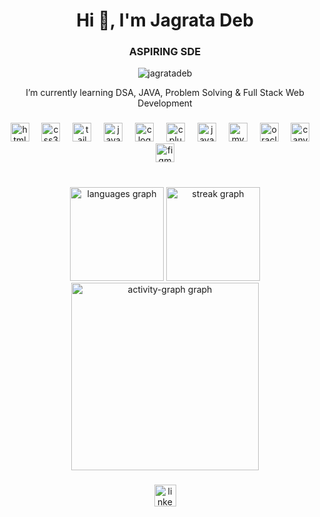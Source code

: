 <h1 align="center">Hi 👋, I'm Jagrata Deb</h1>
<h3 align="center">ASPIRING SDE</h3>

<p align="center"> <img src="https://komarev.com/ghpvc/?username=jagratadeb&label=PROFILE%20VIEW%20COUNT&color=1b1b1b&style=flat" alt="jagratadeb" /> </p>

<p align="center">I’m currently learning DSA, JAVA, Problem Solving & Full Stack Web Development</p>

###

<div align="center">
  <img src="https://cdn.jsdelivr.net/gh/devicons/devicon/icons/html5/html5-original.svg" height="30" alt="html5 logo"  />
  <img width="12" />
  <img src="https://cdn.jsdelivr.net/gh/devicons/devicon/icons/css3/css3-original.svg" height="30" alt="css3 logo"  />
  <img width="12" />
  <img src="https://cdn.jsdelivr.net/gh/devicons/devicon/icons/tailwindcss/tailwindcss-original-wordmark.svg" height="30" alt="tailwindcss logo"  />
  <img width="12" />
  <img src="https://cdn.jsdelivr.net/gh/devicons/devicon/icons/javascript/javascript-original.svg" height="30" alt="javascript logo"  />
  <img width="12" />
  <img src="https://cdn.jsdelivr.net/gh/devicons/devicon/icons/c/c-original.svg" height="30" alt="c logo"  />
  <img width="12" />
  <img src="https://cdn.jsdelivr.net/gh/devicons/devicon/icons/cplusplus/cplusplus-original.svg" height="30" alt="cplusplus logo"  />
  <img width="12" />
  <img src="https://cdn.jsdelivr.net/gh/devicons/devicon/icons/java/java-original.svg" height="30" alt="java logo"  />
  <img width="12" />
  <img src="https://cdn.jsdelivr.net/gh/devicons/devicon/icons/mysql/mysql-original.svg" height="30" alt="mysql logo"  />
  <img width="12" />
  <img src="https://cdn.jsdelivr.net/gh/devicons/devicon/icons/oracle/oracle-original.svg" height="30" alt="oracle logo"  />
  <img width="12" />
  <img src="https://cdn.jsdelivr.net/gh/devicons/devicon/icons/canva/canva-original.svg" height="30" alt="canva logo"  />
  <img width="12" />
  <img src="https://cdn.jsdelivr.net/gh/devicons/devicon/icons/figma/figma-original.svg" height="30" alt="figma logo"  />
</div>

###

<br clear="both">

<div align="center">
  <img src="https://github-readme-stats.vercel.app/api/top-langs?username=jagratadeb&locale=en&hide_title=false&layout=compact&card_width=320&langs_count=10&theme=dark&hide_border=true" height="150" alt="languages graph"  />
  <img src="https://streak-stats.demolab.com?user=jagratadeb&locale=en&mode=daily&theme=dark&hide_border=true&date_format=j%20M%5B%20Y%5D" height="150" alt="streak graph"  />
  <img src="https://github-readme-activity-graph.vercel.app/graph?username=jagratadeb&theme=github-dark&bg_color=151515&area=true&hide_border=true&custom_title=My%20Contribution%20Graph&hide_title=false&color=FFFFFF&title_color=d47803&line=FFFFFF&point=d47803&radius=16&area_color=151515" height="300" alt="activity-graph graph"  />
</div>

###

<div align="center">
  <a href="https://www.linkedin.com/in/jagratadeb/" target="_blank">
    <img src="https://img.shields.io/static/v1?message=LinkedIn&logo=linkedin&label=&color=0077B5&logoColor=white&labelColor=&style=for-the-badge" height="35" alt="linkedin logo"  />
  </a>
</div>

###
